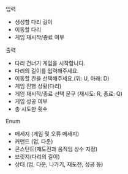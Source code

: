 입력
- 생성할 다리 길이
- 이동할 다리
- 게임 재시작/종료 여부

출력
- 다리 건너기 게임을 시작합니다.
- 다리의 길이를 입력해주세요.
- 이동할 칸을 선택해주세요.(위: U, 아래: D)
- 게임 진행 상황(다리)
- 게임 재시작/종료 선택 문구 (재시도: R, 종료: Q)
- 게임 성공 여부
- 총 시도한 횟수

Enum
- 메세지 (게임 및 오류 메세지)
- 커맨드 (업, 다운)
- 콘스턴트(재도전과 움직임 상수 지정)
- 브릿지(다리의 길이)
- 상태 (업, 다운, 나가기, 재도전, 성공 등)
